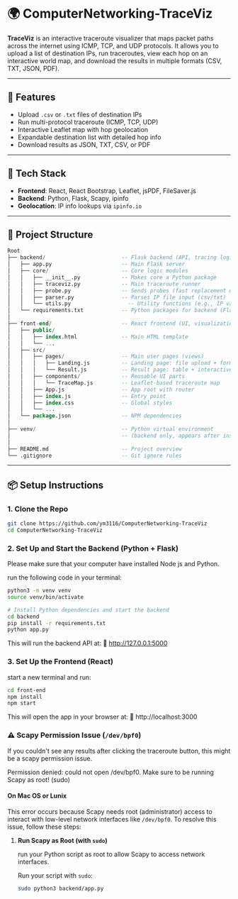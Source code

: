 # 🌍 ComputerNetworking-TraceViz

**TraceViz** is an interactive traceroute visualizer that maps packet paths across the internet using ICMP, TCP, and UDP protocols. It allows you to upload a list of destination IPs, run traceroutes, view each hop on an interactive world map, and download the results in multiple formats (CSV, TXT, JSON, PDF).

---

## 🚀 Features

- Upload `.csv` or `.txt` files of destination IPs
- Run multi-protocol traceroute (ICMP, TCP, UDP)
- Interactive Leaflet map with hop geolocation
- Expandable destination list with detailed hop info
- Download results as JSON, TXT, CSV, or PDF

---

## 🧩 Tech Stack

- **Frontend**: React, React Bootstrap, Leaflet, jsPDF, FileSaver.js
- **Backend**: Python, Flask, Scapy, ipinfo
- **Geolocation**: IP info lookups via `ipinfo.io`

---

## 📁 Project Structure


```sql
Root
├── backend/                        -- Flask backend (API, tracing logic)
│   ├── app.py                      -- Main Flask server
│   ├── core/                       -- Core logic modules
│   │   ├── __init__.py             -- Makes core a Python package
│   │   ├── traceviz.py             -- Main traceroute runner
│   │   ├── probe.py                -- Sends probes (fast replacement of original)
│   │   ├── parser.py               -- Parses IP file input (csv/txt)
│   │   └── utils.py                  -- Utility functions (e.g., IP validation)
│   └── requirements.txt            -- Python packages for backend (Flask, scapy, etc.)
│
├── front-end/                      -- React frontend (UI, visualization)
│   ├── public/
│   │   ├── index.html              -- Main HTML template
│   │   └── ...
│   ├── src/
│   │   ├── pages/                  -- Main user pages (views)
│   │   │   ├── Landing.js          -- Landing page: file upload + form
│   │   │   └── Result.js           -- Result page: table + interactive map
│   │   ├── components/             -- Reusable UI parts
│   │   │   └── TraceMap.js         -- Leaflet-based traceroute map
│   │   ├── App.js                  -- App root with router
│   │   ├── index.js                -- Entry point
│   │   ├── index.css               -- Global styles
│   │   └── ...
│   └── package.json                -- NPM dependencies
│
├── venv/                           -- Python virtual environment 
│                                   -- (backend only, appears after installing requirements.txt)
│
├── README.md                       -- Project overview
└── .gitignore                      -- Git ignore rules
```

---

## 📦 Setup Instructions

### 1. Clone the Repo

```bash
git clone https://github.com/ym3116/ComputerNetworking-TraceViz
cd ComputerNetworking-TraceViz
```

### 2. Set Up and Start the Backend (Python + Flask)

Please make sure that your computer have installed Node js and Python.

run the following code in your terminal:
```bash
python3 -m venv venv
source venv/bin/activate

# Install Python dependencies and start the backend
cd backend
pip install -r requirements.txt
python app.py
```
This will run the backend API at:
📍 http://127.0.0.1:5000

### 3. Set Up the Frontend (React)

start a new terminal and run:
```bash
cd front-end
npm install
npm start
```
This will open the app in your browser at:
📍 http://localhost:3000


### ⚠️ Scapy Permission Issue (`/dev/bpf0`)

If you couldn't see any results after clicking the traceroute button, this might be a scapy permission issue.

Permission denied: could not open /dev/bpf0. Make sure to be running Scapy as root! (sudo)

#### On Mac OS or Lunix

This error occurs because Scapy needs root (administrator) access to interact with low-level network interfaces like `/dev/bpf0`. To resolve this issue, follow these steps:

1. **Run Scapy as Root (with `sudo`)**

   run your Python script as root to allow Scapy to access network interfaces.

   Run your script with `sudo`:

   ```bash
   sudo python3 backend/app.py
   ```
   




